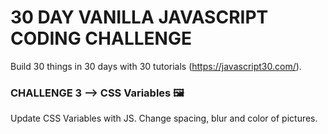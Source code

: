 # 30 DAY VANILLA JAVASCRIPT CODING CHALLENGE
Build 30 things in 30 days with 30 tutorials
(https://javascript30.com/).

### CHALLENGE 3 --> CSS Variables 🖼️
Update CSS Variables with JS. Change spacing, blur and color of pictures.
